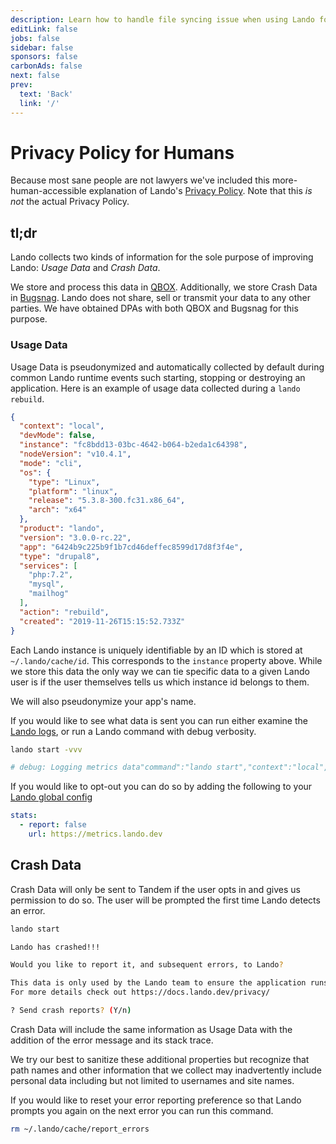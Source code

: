```yaml
---
description: Learn how to handle file syncing issue when using Lando for local development.
editLink: false
jobs: false
sidebar: false
sponsors: false
carbonAds: false
next: false
prev:
  text: 'Back'
  link: '/'
---
```


# Privacy Policy for Humans

Because most sane people are not lawyers we've included this more-human-accessible explanation of Lando's [Privacy Policy](https://github.com/lando/lando/blob/master/PRIVACY.md). Note that this *_is not_* the actual Privacy Policy.

## tl;dr

Lando collects two kinds of information for the sole purpose of improving Lando: _Usage Data_ and _Crash Data_.

We store and process this data in [QBOX](https://qbox.io/). Additionally, we store Crash Data in [Bugsnag](https://www.bugsnag.com/). Lando does not share, sell or transmit your data to any other parties. We have obtained DPAs with both QBOX and Bugsnag for this purpose.

### Usage Data

Usage Data is pseudonymized and automatically collected by default during common Lando runtime events such starting, stopping or destroying an application. Here is an example of usage data collected during a `lando rebuild`.

```json
{
  "context": "local",
  "devMode": false,
  "instance": "fc8bdd13-03bc-4642-b064-b2eda1c64398",
  "nodeVersion": "v10.4.1",
  "mode": "cli",
  "os": {
    "type": "Linux",
    "platform": "linux",
    "release": "5.3.8-300.fc31.x86_64",
    "arch": "x64"
  },
  "product": "lando",
  "version": "3.0.0-rc.22",
  "app": "6424b9c225b9f1b7cd46deffec8599d17d8f3f4e",
  "type": "drupal8",
  "services": [
    "php:7.2",
    "mysql",
    "mailhog"
  ],
  "action": "rebuild",
  "created": "2019-11-26T15:15:52.733Z"
}
```

Each Lando instance is uniquely identifiable by an ID which is stored at `~/.lando/cache/id`. This corresponds to the `instance` property above. While we store this data the only way we can tie specific data to a given Lando user is if the user themselves tells us which instance id belongs to them.

We will also pseudonymize your app's name.

If you would like to see what data is sent you can run either examine the [Lando logs](https://docs.lando.dev/cli/logs.html), or run a Lando command with debug verbosity.

```bash
lando start -vvv

# debug: Logging metrics data"command":"lando start","context":"local","devMode":false,"instance":"bdb5354f0597b5b465e86db8255c2b6e1e742f70","nodeVersion":"v10.15.0","mode":"cli","os":{"type":"Darwin","platform":"darwin","release":"19.0.0","arch":"x64"},"product":"lando","version":"3.0.0-rc.22","app":"8e8533752bafe1499af4352e923b4d2e82396927","type":"none","services":["node:10","node:10","node:10","php:7.3"],"action":"start","created":"2019-11-26T15:24:16.468Z"} to [{"report":true,"url":"https://metrics.lando.dev"}]
```

If you would like to opt-out you can do so by adding the following to your [Lando global config](https://docs.lando.dev/core/v3/global.html)

```yaml
stats:
  - report: false
    url: https://metrics.lando.dev
```

## Crash Data

Crash Data will only be sent to Tandem if the user opts in and gives us permission to do so. The user will be prompted the first time Lando detects an error.

```bash
lando start

Lando has crashed!!!

Would you like to report it, and subsequent errors, to Lando?

This data is only used by the Lando team to ensure the application runs as well as it can.
For more details check out https://docs.lando.dev/privacy/

? Send crash reports? (Y/n)
```

Crash Data will include the same information as Usage Data with the addition of the error message and its stack trace.

We try our best to sanitize these additional properties but recognize that path names and other information that we collect may inadvertently include personal data including but not limited to usernames and site names.

If you would like to reset your error reporting preference so that Lando prompts you again on the next error you can run this command.

```bash
rm ~/.lando/cache/report_errors
```
